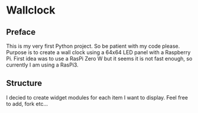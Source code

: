 # Wallclock

## Preface
This is my very first Python project. So be patient with my code please.
Purpose is to create a wall clock using a 64x64 LED panel with a Raspberry Pi. First idea was to use a RasPi Zero W but it seems it is not fast enough, so currently I am using a RasPi3.

## Structure
I decied to create widget modules for each item I want to display. Feel free to add, fork etc...
